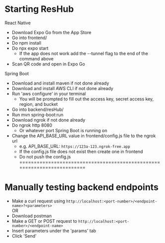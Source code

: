 # Starting ResHub
React Native
- Download Expo Go from the App Store
- Go into frontend/
- Do npm install
- Do npx expo start
    - If the app does not work add the --tunnel flag to the end of the command above
- Scan QR code and open in Expo Go

Spring Boot
- Download and install maven if not done already
- Download and install AWS CLI if not done already
- Run 'aws configure' in your terminal
    - You will be prompted to fill out the access key, secret access key, region, and bucket
- Go into backend/resHub/
- Run mvn spring-boot:run
- Download ngrok if not done already
- Do ngrok http 8080
    - Or whatever port Spring Boot is running on
- Change the API_BASE_URL value in frontend/config.js file to the ngrok url
    - e.g. API_BASE_URL: `https://123a-123.ngrok-free.app`
    - If the config.js file does not exist then create one in frontend
    - Do not push the config.js
========================================================================
# Manually testing backend endpoints
- Make a curl request using `http://localhost:<port-number>/<endpoint-name>?<parameters>`  
OR
- Download postman
- Make a GET or POST request to `http://localhost:<port-number>/<endpoint-name>`
- Insert parameters under the 'params' tab
- Click 'Send'